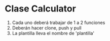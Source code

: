 # Clase Calculator 

1. Cada uno deberá trabajar de 1 a 2 funciones
2. Deberán hacer clone, push y pull
3. La plantilla lleva el nombre de 'plantilla'
